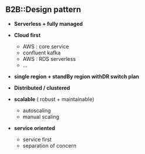## B2B::Design pattern
- **Serverless + fully managed**
- **Cloud first**
    - AWS : core service
    - confluent kafka
    - AWS : RDS serverless
    - ...
- **single region + standBy region withDR switch plan**
- **Distributed / clustered**
- **scalable** ( robust + maintainable)
    - autoscaling
    - manual scaling

- **service oriented**
    - service first
    - separation of concern


  